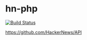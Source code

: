 # hn-php
[![Build Status](https://travis-ci.org/traviskuhl/hn-php.svg?branch=master)](https://travis-ci.org/traviskuhl/hn-php)

https://github.com/HackerNews/API